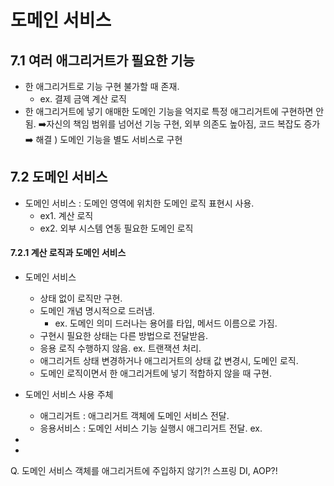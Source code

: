 # 도메인 서비스

## 7.1 여러 애그리거트가 필요한 기능

* 한 애그리거트로 기능 구현 불가할 때 존재.
	* ex. 결제 금액 계산 로직
* 한 애그리거트에 넣기 애매한 도메인 기능을 억지로 특정 애그리거트에 구현하면 안됨. 
	➡️자신의 책임 범위를 넘어선 기능 구현, 외부 의존도 높아짐, 코드 복잡도 증가
➡️ 해결 ) 도메인 기능을 별도 서비스로 구현

## 7.2 도메인 서비스

* 도메인 서비스 : 도메인 영역에 위치한 도메인 로직 표현시 사용.
	* ex1. 계산 로직
	* ex2. 외부 시스템 연동 필요한 도메인 로직

#### 7.2.1 계산 로직과 도메인 서비스

* 도메인 서비스 
	* 상태 없이 로직만 구현. 
	* 도메인 개념 명시적으로 드러냄.
		* ex. 도메인 의미 드러나는 용어를 타입, 메서드 이름으로 가짐.
	* 구현시 필요한 상태는 다른 방법으로 전달받음.
	* 응용 로직 수행하지 않음. ex. 트랜잭션 처리.
	* 애그리거트 상태 변경하거나 애그리거트의 상태 값 변경시, 도메인 로직.
	* 도메인 로직이면서 한 애그리거트에 넣기 적합하지 않을 때 구현.

* 도메인 서비스 사용 주체
	* 애그리거트 : 애그리거트 객체에 도메인 서비스 전달.
	* 응용서비스 : 도메인 서비스 기능 실행시 애그리거트 전달. ex. 

* 
	


*








Q. 도메인 서비스 객체를 애그리거트에 주입하지 않기?! 스프링 DI, AOP?!